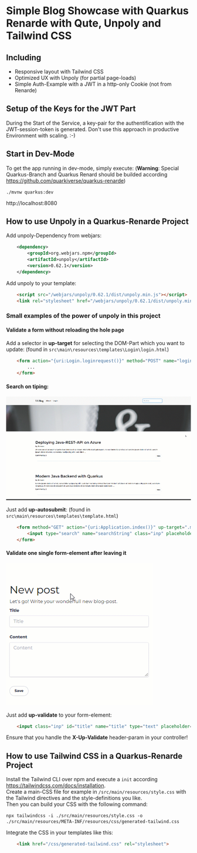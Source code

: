 # Simple Blog Showcase with Quarkus Renarde with Qute, Unpoly and Tailwind CSS

## Including
- Responsive layout with Tailwind CSS
- Optimized UX with Unpoly (for partial page-loads)
- Simple Auth-Example with a JWT in a http-only Cookie (not from Renarde)

## Setup of the Keys for the JWT Part
During the Start of the Service, a key-pair for the authentification with the JWT-session-token is generated.
Don't use this approach in productive Environment with scaling. :-)

## Start in Dev-Mode
To get the app running in dev-mode, simply execute:
(**Warning**: Special Quarkus-Branch and Quarkus Renard should be builded according https://github.com/quarkiverse/quarkus-renarde) 

    ./mvnw quarkus:dev

http://localhost:8080

## How to use Unpoly in a Quarkus-Renarde Project  
Add unpoly-Dependency from webjars:  
```xml
    <dependency>
        <groupId>org.webjars.npm</groupId>
        <artifactId>unpoly</artifactId>
        <version>0.62.1</version>
    </dependency>
```

Add unpoly to your template:  
```html
    <script src="/webjars/unpoly/0.62.1/dist/unpoly.min.js"></script>
    <link rel="stylesheet" href="/webjars/unpoly/0.62.1/dist/unpoly.min.css">
```

### Small examples of the power of unpoly in this project  
#### Validate a form without reloading the hole page  
Add a selector in **up-target** for selecting the DOM-Part which you want to update: (found in `src\main\resources\templates\Login\login.html`)
```html
    <form action="{uri:Login.loginrequest()}" method="POST" name="loginForm" up-target=".logindiv">
        ...
    </form>
```

#### Search on tiping:  
![](example-search.gif)  

Just add **up-autosubmit**:  (found in `src\main\resources\templates\template.html`)
```html
    <form method="GET" action="{uri:Application.index()}" up-target=".main-content" up-autosubmit>
        <input type="search" name="searchString" class="inp" placeholder="Search..">
    </form>
```

#### Validate one single form-element after leaving it  
![](example-validation.gif)  

Just add **up-validate** to your form-element:  
```html
    <input class="inp" id="title" name="title" type="text" placeholder="Title" up-validate>
```

Ensure that you handle the **X-Up-Validate** header-param in your controller!


## How to use Tailwind CSS in a Quarkus-Renarde Project  

Install the Tailwind CLI over npm and execute a `init` according https://tailwindcss.com/docs/installation.  
Create a main-CSS file for example in `/src/main/resources/style.css` with the Tailwind directives and the style-definitions you like.  
Then you can build your CSS with the following command:

    npx tailwindcss -i ./src/main/resources/style.css -o ./src/main/resources/META-INF/resources/css/generated-tailwind.css

Integrate the CSS in your templates like this:
```html
    <link href="/css/generated-tailwind.css" rel="stylesheet">
```
  